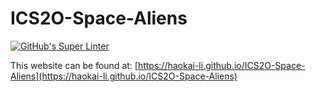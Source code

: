 # ICS2O-Space-Aliens
[![GitHub's Super Linter](https://github.com/haokai-li/ICS2O-Space-Aliens/workflows/GitHub's%20Super%20Linter/badge.svg)](https://github.com/haokai-li/ICS2O-Space-Aliens/actions)

This website can be found at: [https://haokai-li.github.io/ICS2O-Space-Aliens](https://haokai-li.github.io/ICS2O-Space-Aliens)